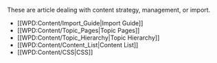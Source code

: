 These are article dealing with content strategy, management, or import.
* [[WPD:Content/Import_Guide|Import Guide]]
* [[WPD:Content/Topic_Pages|Topic Pages]]
* [[WPD:Content/Topic_Hierarchy|Topic Hierarchy]]
* [[WPD:Content/Content_List|Content List]]
* [[WPD:Content/CSS|CSS]]